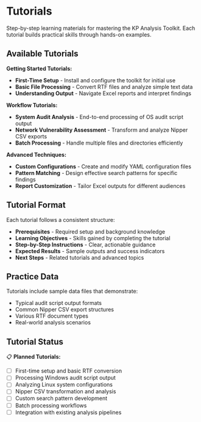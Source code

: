 # Tutorials

Step-by-step learning materials for mastering the KP Analysis Toolkit. Each tutorial builds practical skills through hands-on examples.

## Available Tutorials

**Getting Started Tutorials:**
- **First-Time Setup** - Install and configure the toolkit for initial use
- **Basic File Processing** - Convert RTF files and analyze simple text data
- **Understanding Output** - Navigate Excel reports and interpret findings

**Workflow Tutorials:**
- **System Audit Analysis** - End-to-end processing of OS audit script output
- **Network Vulnerability Assessment** - Transform and analyze Nipper CSV exports  
- **Batch Processing** - Handle multiple files and directories efficiently

**Advanced Techniques:**
- **Custom Configurations** - Create and modify YAML configuration files
- **Pattern Matching** - Design effective search patterns for specific findings
- **Report Customization** - Tailor Excel outputs for different audiences

## Tutorial Format

Each tutorial follows a consistent structure:
- **Prerequisites** - Required setup and background knowledge
- **Learning Objectives** - Skills gained by completing the tutorial
- **Step-by-Step Instructions** - Clear, actionable guidance
- **Expected Results** - Sample outputs and success indicators
- **Next Steps** - Related tutorials and advanced topics

## Practice Data

Tutorials include sample data files that demonstrate:
- Typical audit script output formats
- Common Nipper CSV export structures  
- Various RTF document types
- Real-world analysis scenarios

## Tutorial Status

📋 **Planned Tutorials:**
- [ ] First-time setup and basic RTF conversion
- [ ] Processing Windows audit script output
- [ ] Analyzing Linux system configurations
- [ ] Nipper CSV transformation and analysis
- [ ] Custom search pattern development
- [ ] Batch processing workflows
- [ ] Integration with existing analysis pipelines
